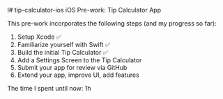 I# tip-calculator-ios
iOS Pre-work: Tip Calculator App

This pre-work incorporates the following steps (and my progress so far):

1. Setup Xcode :white_check_mark:
2. Familiarize yourself with Swift :white_check_mark:
3. Build the initial Tip Calculator :white_check_mark:
4. Add a Settings Screen to the Tip Calculator
5. Submit your app for review via GitHub
6. Extend your app, improve UI, add features

The time I spent until now: 1h
